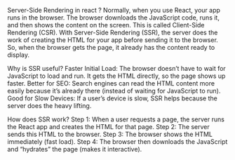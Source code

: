Server-Side Rendering in react ?
Normally, when you use React, your app runs in the browser. The browser downloads the JavaScript code, runs it, and then shows the content on the screen. This is called Client-Side Rendering (CSR).
With Server-Side Rendering (SSR), the server does the work of creating the HTML for your app before sending it to the browser. So, when the browser gets the page, it already has the content ready to display.

Why is SSR useful?
Faster Initial Load: The browser doesn’t have to wait for JavaScript to load and run. It gets the HTML directly, so the page shows up faster.
Better for SEO: Search engines can read the HTML content more easily because it’s already there (instead of waiting for JavaScript to run).
Good for Slow Devices: If a user’s device is slow, SSR helps because the server does the heavy lifting.

How does SSR work?
Step 1: When a user requests a page, the server runs the React app and creates the HTML for that page.
Step 2: The server sends this HTML to the browser.
Step 3: The browser shows the HTML immediately (fast load).
Step 4: The browser then downloads the JavaScript and “hydrates” the page (makes it interactive).


